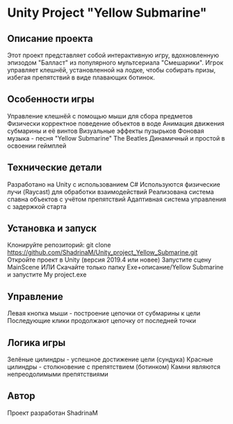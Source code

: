 # Unity Project "Yellow Submarine"
## Описание проекта
Этот проект представляет собой интерактивную игру, вдохновленную эпизодом "Балласт" из популярного мультсериала "Смешарики". Игрок управляет клешнёй, установленной на лодке, чтобы собирать призы, избегая препятствий в виде плавающих ботинок.

## Особенности игры
Управление клешнёй с помощью мыши для сбора предметов
Физически корректное поведение объектов в воде
Анимация движения субмарины и её винтов
Визуальные эффекты пузырьков
Фоновая музыка - песня "Yellow Submarine" The Beatles
Динамичный и простой в освоении геймплей

## Технические детали
Разработано на Unity с использованием C#
Используются физические лучи (Raycast) для обработки взаимодействий
Реализована система спавна объектов с учётом препятствий
Адаптивная система управления с задержкой старта

## Установка и запуск
Клонируйте репозиторий:
git clone https://github.com/ShadrinaM/Unity_project_Yellow_Submarine.git
Откройте проект в Unity (версия 2019.4 или новее)
Запустите сцену MainScene
ИЛИ
Скачайте только папку Exe+описание/Yellow Submarine и запустите My project.exe

## Управление
Левая кнопка мыши - построение цепочки от субмарины к цели
Последующие клики продолжают цепочку от последней точки

## Логика игры
Зелёные цилиндры - успешное достижение цели (сундука)
Красные цилиндры - столкновение с препятствием (ботинком)
Камни являются непреодолимыми препятствиями

## Автор
Проект разработан ShadrinaM
